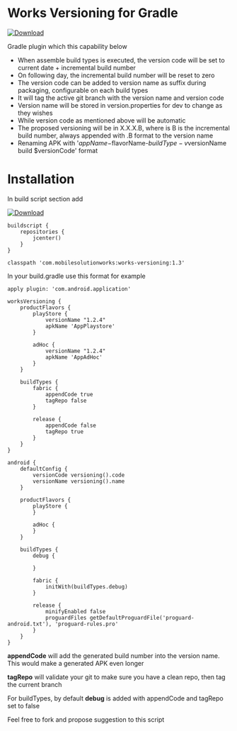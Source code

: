 # Works Versioning for Gradle
[ ![Download](https://api.bintray.com/packages/yunarta-kartawahyudi/maven/com.mobilesolutionworks%3Aworks-versioning/images/download.svg) ](https://bintray.com/yunarta-kartawahyudi/maven/com.mobilesolutionworks%3Aworks-versioning/_latestVersion)

Gradle plugin which this capability below

* When assemble build types is executed, the version code will be set to current date + incremental build number
* On following day, the incremental build number will be reset to zero
* The version code can be added to version name as suffix during packaging, configurable on each build types
* It will tag the active git branch with the version name and version code
* Version name will be stored in version.properties for dev to change as they wishes
* While version code as mentioned above will be automatic
* The proposed versioning will be in X.X.X.B, where is B is the incremental build number, always appended with .B format to the version name
* Renaming APK with '$appName-$flavorName-$buildType-v$versionName build $versionCode' format

# Installation

In build script section add

[ ![Download](https://api.bintray.com/packages/yunarta-kartawahyudi/maven/com.mobilesolutionworks%3Aworks-versioning/images/download.svg) ](https://bintray.com/yunarta-kartawahyudi/maven/com.mobilesolutionworks%3Aworks-versioning/_latestVersion)
```
buildscript {
    repositories {
        jcenter()
    }
}

classpath 'com.mobilesolutionworks:works-versioning:1.3'
```

In your build.gradle use this format for example

```
apply plugin: 'com.android.application'

worksVersioning {
    productFlavors {
        playStore {
            versionName "1.2.4"
            apkName 'AppPlaystore'
        }

        adHoc {
            versionName "1.2.4"
            apkName 'AppAdHoc'
        }
    }

    buildTypes {
        fabric {
            appendCode true
            tagRepo false
        }

        release {
            appendCode false
            tagRepo true
        }
    }
}

android {
    defaultConfig {
        versionCode versioning().code
        versionName versioning().name
    }
    
    productFlavors {
        playStore {
        }

        adHoc {
        }
    }

    buildTypes {
        debug {

        }

        fabric {
            initWith(buildTypes.debug)
        }

        release {
            minifyEnabled false
            proguardFiles getDefaultProguardFile('proguard-android.txt'), 'proguard-rules.pro'
        }
    }
}
```

**appendCode** will add the generated build number into the version name. This would make a generated APK even longer

**tagRepo** will validate your git to make sure you have a clean repo, then tag the current branch

For buildTypes, by default **debug** is added with appendCode and tagRepo set to false

Feel free to fork and propose suggestion to this script
